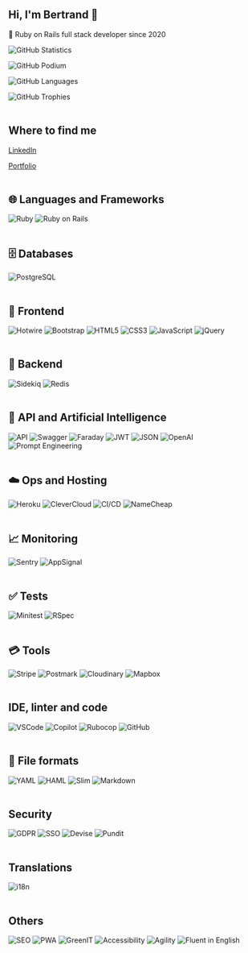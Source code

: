 ## Hi, I'm Bertrand 👋

💎 Ruby on Rails full stack developer since 2020

![GitHub Statistics](https://github-readme-stats.vercel.app/api?username=Bertrand-Bichat&theme=dark)

![GitHub Podium](https://github-readme-streak-stats.herokuapp.com/?user=Bertrand-Bichat&theme=dark)

![GitHub Languages](https://github-readme-stats.vercel.app/api/top-langs?username=Bertrand-Bichat&show_icons=true&locale=en&layout=compact&theme=dark)

![GitHub Trophies](https://github-profile-trophy.vercel.app/?username=Bertrand-Bichat&theme=dark)
<br />
<br />
## Where to find me
[LinkedIn](https://www.linkedin.com/in/bertrand-bichat/?locale=en_US)

[Portfolio](https://bertrand-bichat.github.io/)
<br />
<br />
## 🌐 Languages ​​and Frameworks
![Ruby](https://img.shields.io/badge/Ruby-CC342D?style=for-the-badge&logo=ruby&logoColor=white)
![Ruby on Rails](https://img.shields.io/badge/Ruby_on_Rails-CC0000?style=for-the-badge&logo=ruby-on-rails&logoColor=white)
<br />
<br />
## 🗄️ Databases
![PostgreSQL](https://img.shields.io/badge/PostgreSQL-336791?style=for-the-badge&logo=postgresql&logoColor=white)
<br />
<br />
## 🎨 Frontend
![Hotwire](https://img.shields.io/badge/Hotwire-E34F26?style=for-the-badge&logo=stimulus&logoColor=white)
![Bootstrap](https://img.shields.io/badge/Bootstrap-7952B3?style=for-the-badge&logo=bootstrap&logoColor=white)
![HTML5](https://img.shields.io/badge/HTML5-E34F26?style=for-the-badge&logo=html5&logoColor=white)
![CSS3](https://img.shields.io/badge/CSS3-1572B6?style=for-the-badge&logo=css3&logoColor=white)
![JavaScript](https://img.shields.io/badge/JavaScript-F7DF1E?style=for-the-badge&logo=javascript&logoColor=black)
![jQuery](https://img.shields.io/badge/jQuery-0769AD?style=for-the-badge&logo=jquery&logoColor=white)
<br />
<br />
## 🔧 Backend
![Sidekiq](https://img.shields.io/badge/Sidekiq-DC382D?style=for-the-badge&logo=ruby&logoColor=white)
![Redis](https://img.shields.io/badge/Redis-DC382D?style=for-the-badge&logo=redis&logoColor=white)
<br />
<br />
## 🧠 API and Artificial Intelligence
![API](https://img.shields.io/badge/API-0052CC?style=for-the-badge&logo=api&logoColor=white)
![Swagger](https://img.shields.io/badge/Swagger-85EA2D?style=for-the-badge&logo=swagger&logoColor=black)
![Faraday](https://img.shields.io/badge/Faraday-005F60?style=for-the-badge&logo=ruby&logoColor=white)
![JWT](https://img.shields.io/badge/JWT-000000?style=for-the-badge&logo=jsonwebtokens&logoColor=white)
![JSON](https://img.shields.io/badge/JSON-000000?style=for-the-badge&logo=json&logoColor=white)
![OpenAI](https://img.shields.io/badge/OpenAI-412991?style=for-the-badge&logo=openai&logoColor=white)
![Prompt Engineering](https://img.shields.io/badge/Prompt%20Engineering-4A90E2?style=for-the-badge&logo=openai&logoColor=white)
<br />
<br />
## ☁️ Ops and Hosting
![Heroku](https://img.shields.io/badge/Heroku-430098?style=for-the-badge&logo=heroku&logoColor=white)
![CleverCloud](https://img.shields.io/badge/Clever_Cloud-4E5E95?style=for-the-badge&logo=clever-cloud&logoColor=white)
![CI/CD](https://img.shields.io/badge/CI%2FCD-222222?style=for-the-badge&logo=githubactions&logoColor=white)
![NameCheap](https://img.shields.io/badge/NameCheap-DE5726?style=for-the-badge&logo=namecheap&logoColor=white)
<br />
<br />
## 📈 Monitoring
![Sentry](https://img.shields.io/badge/Sentry-362D59?style=for-the-badge&logo=sentry&logoColor=white)
![AppSignal](https://img.shields.io/badge/AppSignal-E30064?style=for-the-badge&logo=appsignal&logoColor=white)
<br />
<br />
## ✅ Tests
![Minitest](https://img.shields.io/badge/Minitest-FFCA28?style=for-the-badge&logo=ruby&logoColor=white)
![RSpec](https://img.shields.io/badge/RSpec-FF45AC?style=for-the-badge&logo=ruby&logoColor=white)
<br />
<br />
## 💳 Tools
![Stripe](https://img.shields.io/badge/Stripe-008CDD?style=for-the-badge&logo=stripe&logoColor=white)
![Postmark](https://img.shields.io/badge/Postmark-FFCC2F?style=for-the-badge&logo=postmark&logoColor=black)
![Cloudinary](https://img.shields.io/badge/Cloudinary-3448C5?style=for-the-badge&logo=cloudinary&logoColor=white)
![Mapbox](https://img.shields.io/badge/Mapbox-000000?style=for-the-badge&logo=mapbox&logoColor=white)
<br />
<br />
## IDE, linter and code
![VSCode](https://img.shields.io/badge/VS%20Code-0078D4?style=for-the-badge&logo=visual-studio-code&logoColor=white)
![Copilot](https://img.shields.io/badge/GitHub%20Copilot-5C5CFF?style=for-the-badge&logo=github&logoColor=white)
![Rubocop](https://img.shields.io/badge/Rubocop-CC0000?style=for-the-badge&logo=rubygems&logoColor=white)
![GitHub](https://img.shields.io/badge/GitHub-181717?style=for-the-badge&logo=github&logoColor=white)
<br />
<br />
## 📜 File formats
![YAML](https://img.shields.io/badge/YAML-333333?style=for-the-badge&logo=yaml&logoColor=white)
![HAML](https://img.shields.io/badge/HAML-CE7229?style=for-the-badge&logo=haml&logoColor=white)
![Slim](https://img.shields.io/badge/Slim-3AC44D?style=for-the-badge&logo=slim&logoColor=white)
![Markdown](https://img.shields.io/badge/Markdown-000000?style=for-the-badge&logo=markdown&logoColor=white)
<br />
<br />
## Security
![GDPR](https://img.shields.io/badge/RGPD-00AEEF?style=for-the-badge&logo=gnuprivacyguard&logoColor=white)
![SSO](https://img.shields.io/badge/SSO-0078D4?style=for-the-badge&logo=microsoft&logoColor=white)
![Devise](https://img.shields.io/badge/Devise-4B275F?style=for-the-badge&logo=rubyonrails&logoColor=white)
![Pundit](https://img.shields.io/badge/Pundit-0078D7?style=for-the-badge&logo=rubyonrails&logoColor=white)
<br />
<br />
## Translations
![i18n](https://img.shields.io/badge/i18n-007ACC?style=for-the-badge&logo=translate&logoColor=white)
<br />
<br />
## Others
![SEO](https://img.shields.io/badge/SEO-326CE5?style=for-the-badge&logo=google&logoColor=white)
![PWA](https://img.shields.io/badge/PWA-5A0FC8?style=for-the-badge&logo=googlechrome&logoColor=white)
![GreenIT](https://img.shields.io/badge/Green%20IT-78BE20?style=for-the-badge&logo=leaf&logoColor=white)
![Accessibility](https://img.shields.io/badge/Accessibilité-0052CC?style=for-the-badge&logo=accessible-icon&logoColor=white)
![Agility](https://img.shields.io/badge/Agility-FF5733?style=for-the-badge&logo=scrumalliance&logoColor=white)
![Fluent in English](https://img.shields.io/badge/Fluent%20in%20English-007ACC?style=for-the-badge&logo=googletranslate&logoColor=white)
